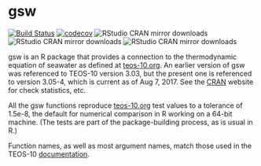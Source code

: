 # gsw

[![Build Status](https://travis-ci.org/TEOS-10/GSW-R.svg?branch=master)](https://travis-ci.org/TEOS-10/GSW-R)
[![codecov](https://codecov.io/gh/TEOS-10/GSW-R/branch/master/graph/badge.svg)](https://codecov.io/gh/TEOS-10/GSW-R)
![RStudio CRAN mirror downloads](http://cranlogs.r-pkg.org/badges/last-month/gsw)
![RStudio CRAN mirror downloads](http://cranlogs.r-pkg.org/badges/last-week/gsw)
![RStudio CRAN mirror downloads](http://cranlogs.r-pkg.org/badges/last-day/gsw)

gsw is an R package that provides a connection to the thermodynamic equation of
seawater as defined at [teos-10.org](http://www.teos-10.org).  An earlier version
of gsw was referenced to TEOS-10 version 3.03, but the present one is
referenced to version 3.05-4, which is current as of Aug 7, 2017. See the
[CRAN](https://cran.r-project.org/package=gsw) website for check statistics,
etc.

All the gsw functions reproduce [teos-10.org](http://www.teos-10.org) test
values to a tolerance of 1.5e-8, the default for numerical comparison in R
working on a 64-bit machine. (The tests are part of the package-building
process, as is usual in R.)

Function names, as well as most argument names, match those used in the TEOS-10
[documentation](http://www.teos-10.org/pubs/gsw/html/gsw_contents.html).

